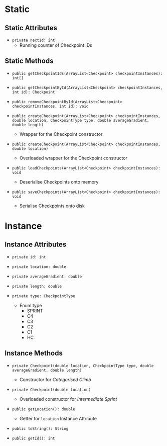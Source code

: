 # Static
## Static Attributes
- `private nextId: int`
	- Running counter of Checkpoint IDs
## Static Methods
- `public getCheckpointIds(ArrayList<Checkpoint> checkpointInstances): int[]`

- `public getCheckpointById(ArrayList<Checkpoint> checkpointInstances, int id): Checkpoint`
- `public removeCheckpointById(ArrayList<Checkpoint> checkpointInstances, int id): void`
- `public createCheckpoint(ArrayList<Checkpoint> checkpointInstances, double location, CheckpointType type, double averageGradient, double length)`
	- Wrapper for the Checkpoint constructor
- `public createCheckpoint(ArrayList<Checkpoint> checkpointInstances, double location)`
	- Overloaded wrapper for the Checkpoint constructor

- `public loadCheckpoints(ArrayList<Checkpoint> checkpointInstances): void`
	- Deserialise Checkpoints onto memory
- `public saveCheckpoints(ArrayList<Checkpoint> checkpointInstances): void`
	- Serialise Checkpoints onto disk
# Instance
## Instance Attributes
- `private id: int`

- `private location: double`
- `private averageGradient: double`
- `private length: double`
- `private type: CheckpointType`
	- Enum type
		- SPRINT
		- C4
		- C3
		- C2
		- C1
		- HC
## Instance Methods
- `private Checkpoint(double location, CheckpointType type, double averageGradient, double length)`
	- Constructor for *Categorised Climb*
- `private Checkpoint(double location)`
	- Overloaded constructor for *Intermediate Sprint*

- `public getLocation(): double`
	- Getter for `location` Instance Attribute

- `public toString(): String`
- `public getId(): int`